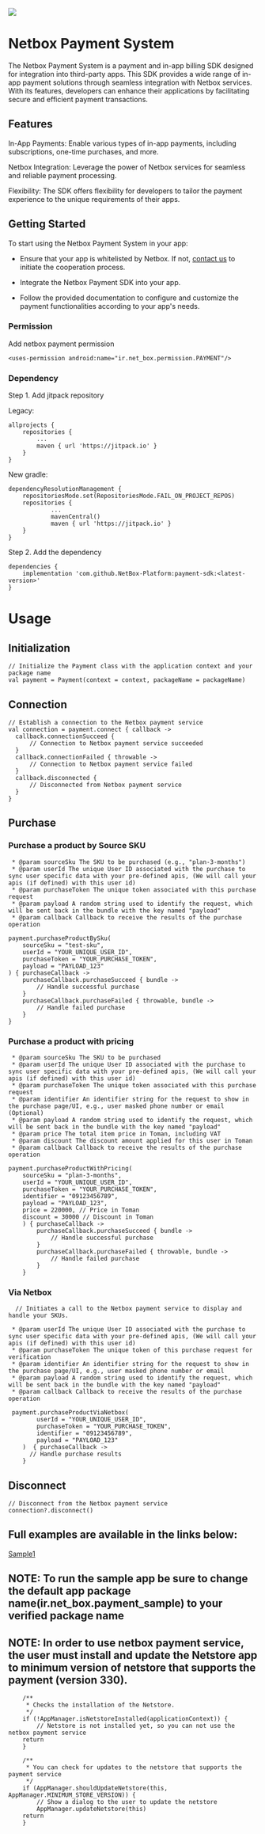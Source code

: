 [![](https://jitpack.io/v/NetBox-Platform/payment-sdk.svg)](https://jitpack.io/#NetBox-Platform/payment-sdk)


# Netbox Payment System
The Netbox Payment System is a payment and in-app billing SDK designed for integration into third-party apps. This SDK provides a wide range of in-app payment solutions through seamless integration with Netbox services.
With its features, developers can enhance their applications by facilitating secure and efficient payment transactions.

## Features
In-App Payments: Enable various types of in-app payments, including subscriptions, one-time purchases, and more.

Netbox Integration: Leverage the power of Netbox services for seamless and reliable payment processing.

Flexibility: The SDK offers flexibility for developers to tailor the payment experience to the unique requirements of their apps.

## Getting Started
To start using the Netbox Payment System in your app:

- Ensure that your app is whitelisted by Netbox. If not, [contact us](https://netbox.info/contact-netbox/) to initiate the cooperation process.

- Integrate the Netbox Payment SDK into your app.

- Follow the provided documentation to configure and customize the payment functionalities according to your app's needs.

### Permission
Add netbox payment permission 

    <uses-permission android:name="ir.net_box.permission.PAYMENT"/>
    
### Dependency

Step 1. Add jitpack repository

Legacy:

	allprojects {
		repositories {
			...
			maven { url 'https://jitpack.io' }
		}
	}


New gradle:

    dependencyResolutionManagement {
        repositoriesMode.set(RepositoriesMode.FAIL_ON_PROJECT_REPOS)
        repositories {
    			...
       			mavenCentral()
    			maven { url 'https://jitpack.io' }
        }
    }

Step 2. Add the dependency

	dependencies {
 		implementation 'com.github.NetBox-Platform:payment-sdk:<latest-version>'
	}
	
# Usage
## Initialization
    // Initialize the Payment class with the application context and your package name
    val payment = Payment(context = context, packageName = packageName)
## Connection
    // Establish a connection to the Netbox payment service
    val connection = payment.connect { callback ->
      callback.connectionSucceed {
          // Connection to Netbox payment service succeeded
      }
      callback.connectionFailed { throwable ->
          // Connection to Netbox payment service failed
      }
      callback.disconnected {
          // Disconnected from Netbox payment service
      }
    }
  
## Purchase
### Purchase a product by Source SKU

     * @param sourceSku The SKU to be purchased (e.g., "plan-3-months")
     * @param userId The unique User ID associated with the purchase to sync user specific data with your pre-defined apis, (We will call your apis (if defined) with this user id)
     * @param purchaseToken The unique token associated with this purchase request
     * @param payload A random string used to identify the request, which will be sent back in the bundle with the key named "payload"
     * @param callback Callback to receive the results of the purchase operation
     
    payment.purchaseProductBySku(
	    sourceSku = "test-sku",
	    userId = "YOUR_UNIQUE_USER_ID",
        purchaseToken = "YOUR_PURCHASE_TOKEN",
        payload = "PAYLOAD_123"
    ) { purchaseCallback ->
        purchaseCallback.purchaseSucceed { bundle ->
            // Handle successful purchase
        }
        purchaseCallback.purchaseFailed { throwable, bundle ->
            // Handle failed purchase
        }
    }

### Purchase a product with pricing
     * @param sourceSku The SKU to be purchased
     * @param userId The unique User ID associated with the purchase to sync user specific data with your pre-defined apis, (We will call your apis (if defined) with this user id)
     * @param purchaseToken The unique token associated with this purchase request
     * @param identifier An identifier string for the request to show in the purchase page/UI, e.g., user masked phone number or email (Optional)
     * @param payload A random string used to identify the request, which will be sent back in the bundle with the key named "payload"
     * @param price The total item price in Toman, including VAT
     * @param discount The discount amount applied for this user in Toman
     * @param callback Callback to receive the results of the purchase operation
     
	payment.purchaseProductWithPricing(
		sourceSku = "plan-3-months",
		userId = "YOUR_UNIQUE_USER_ID",
		purchaseToken = "YOUR_PURCHASE_TOKEN",
		identifier = "09123456789",
		payload = "PAYLOAD_123",
		price = 220000, // Price in Toman
		discount = 30000 // Discount in Toman
		) { purchaseCallback ->
			purchaseCallback.purchaseSucceed { bundle ->
			    // Handle successful purchase
			}
			purchaseCallback.purchaseFailed { throwable, bundle ->
			    // Handle failed purchase
			}
		}
### Via Netbox

      // Initiates a call to the Netbox payment service to display and handle your SKUs.

     * @param userId The unique User ID associated with the purchase to sync user specific data with your pre-defined apis, (We will call your apis (if defined) with this user id)
     * @param purchaseToken The unique token of this purchase request for verification
     * @param identifier An identifier string for the request to show in the purchase page/UI, e.g., user masked phone number or email
     * @param payload A random string used to identify the request, which will be sent back in the bundle with the key named "payload"
     * @param callback Callback to receive the results of the purchase operation
     
     payment.purchaseProductViaNetbox(
            userId = "YOUR_UNIQUE_USER_ID",
            purchaseToken = "YOUR_PURCHASE_TOKEN",
            identifier = "09123456789",
            payload = "PAYLOAD_123"
        )  { purchaseCallback ->
          // Handle purchase results
        }


## Disconnect

    // Disconnect from the Netbox payment service
    connection?.disconnect()

    
## Full examples are available in the links below:
[Sample1](https://github.com/NetBox-Platform/payment-sdk/blob/main/sample/src/main/java/ir/net_box/payment_sample/MainActivity.kt)

## NOTE: To run the sample app be sure to change the default app package name(ir.net_box.payment_sample) to your verified package name
## NOTE: In order to use netbox payment service, the user must install and update the Netstore app to minimum version of netstore that supports the payment (version 330).
        /**
         * Checks the installation of the Netstore.
         */
        if (!AppManager.isNetstoreInstalled(applicationContext)) {
            // Netstore is not installed yet, so you can not use the netbox payment service
	    return
        }

        /** 
         * You can check for updates to the netstore that supports the payment service
         */
        if (AppManager.shouldUpdateNetstore(this, AppManager.MINIMUM_STORE_VERSION)) {
            // Show a dialog to the user to update the netstore
            AppManager.updateNetstore(this)
	    return
        }    
